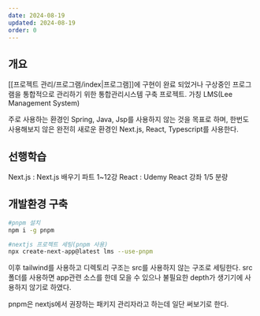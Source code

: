```yaml
---
date: 2024-08-19
updated: 2024-08-19
order: 0
---
```

## 개요
[[프로젝트 관리/프로그램/index|프로그램]]에 구현이 완료 되었거나 구상중인 프로그램을 통합적으로 관리하기 위한 통합관리시스템 구축 프로젝트. 가칭 LMS(Lee Management System)

주로 사용하는 환경인 Spring, Java, Jsp를 사용하지 않는 것을 목표로 하며, 한번도 사용해보지 않은 완전히 새로운 환경인 Next.js, React, Typescript를 사용한다.

## 선행학습
Next.js : Next.js 배우기 파트 1~12강
React : Udemy React 강좌 1/5 분량

## 개발환경 구축
```sh
#pnpm 설치
npm i -g pnpm

#nextjs 프로젝트 세팅(pnpm 사용)
npx create-next-app@latest lms --use-pnpm
```

이후 tailwind를 사용하고 디렉토리 구조는 src를 사용하지 않는 구조로 세팅한다.
src폴더를 사용하면 app관련 소스를 한데 모을 수 있으나 불필요한 depth가 생기기에 사용하지 않기로 하였다.

pnpm은 nextjs에서 권장하는 패키지 관리자라고 하는데 일단 써보기로 한다.